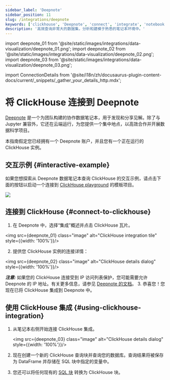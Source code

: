 ```yaml
---
sidebar_label: 'Deepnote'
sidebar_position: 11
slug: /integrations/deepnote
keywords: ['clickhouse', 'Deepnote', 'connect', 'integrate', 'notebook']
description: '高效查询非常大的数据集，分析和建模于熟悉的笔记本环境中。'
---
```


import deepnote_01 from '@site/static/images/integrations/data-visualization/deepnote_01.png';
import deepnote_02 from '@site/static/images/integrations/data-visualization/deepnote_02.png';
import deepnote_03 from '@site/static/images/integrations/data-visualization/deepnote_03.png';

import ConnectionDetails from '@site/i18n/zh/docusaurus-plugin-content-docs/current/_snippets/_gather_your_details_http.mdx';


# 将 ClickHouse 连接到 Deepnote

<a href="https://www.deepnote.com/" target="_blank">Deepnote</a> 是一个为团队构建的协作数据笔记本，用于发现和分享见解。除了与 Jupyter 兼容外，它还在云端运行，为您提供一个集中地点，以高效合作并开展数据科学项目。

本指南假定您已经拥有一个 Deepnote 账户，并且您有一个正在运行的 ClickHouse 实例。

## 交互示例 {#interactive-example}
如果您想探索从 Deepnote 数据笔记本查询 ClickHouse 的交互示例，请点击下面的按钮以启动一个连接到 [ClickHouse playground](../../getting-started/playground.md) 的模板项目。

[<img src="https://deepnote.com/buttons/launch-in-deepnote.svg"/>](https://deepnote.com/launch?template=ClickHouse%20and%20Deepnote)

## 连接到 ClickHouse {#connect-to-clickhouse}

1. 在 Deepnote 中，选择“集成”概述并点击 ClickHouse 瓦片。

<img src={deepnote_01} class="image" alt="ClickHouse integration tile" style={{width: '100%'}}/>

2. 提供您 ClickHouse 实例的连接详情：
<ConnectionDetails />

   <img src={deepnote_02} class="image" alt="ClickHouse details dialog" style={{width: '100%'}}/>

   **_注意:_** 如果您的 ClickHouse 连接受到 IP 访问列表保护，您可能需要允许 Deepnote 的 IP 地址。有关更多信息，请参见 [Deepnote 的文档](https://docs.deepnote.com/integrations/authorize-connections-from-deepnote-ip-addresses)。
3. 恭喜您！您现在已将 ClickHouse 集成到 Deepnote 中。

## 使用 ClickHouse 集成 {#using-clickhouse-integration}

1. 从笔记本右侧开始连接 ClickHouse 集成。

   <img src={deepnote_03} class="image" alt="ClickHouse details dialog" style={{width: '100%'}}/>

2. 现在创建一个新的 ClickHouse 查询块并查询您的数据库。查询结果将被保存为 DataFrame 并存储在 SQL 块中指定的变量中。
3. 您还可以将任何现有的 [SQL 块](https://docs.deepnote.com/features/sql-cells) 转换为 ClickHouse 块。
